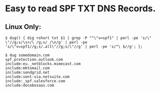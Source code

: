 # Easy to read SPF TXT DNS Records.

## Linux Only:

    $ dug() { dig +short txt $1 | grep -P "^\"v=spf1" | perl -pe 's/\" \"//g;s/\s+/\ /g;s/ /\n/g' | perl -pe 's/\"v=spf1//g;s/.all\"//g;s/\"//g' | perl -pe 's/^\ $//g'; };

    $ dug somedomain.com
    spf.protection.outlook.com
    include:eu._netblocks.mimecast.com
    include:mktomail.com
    include:sendgrid.net
    include:sent-via.netsuite.com
    include:_spf.salesforce.com
    include:docebosaas.com
